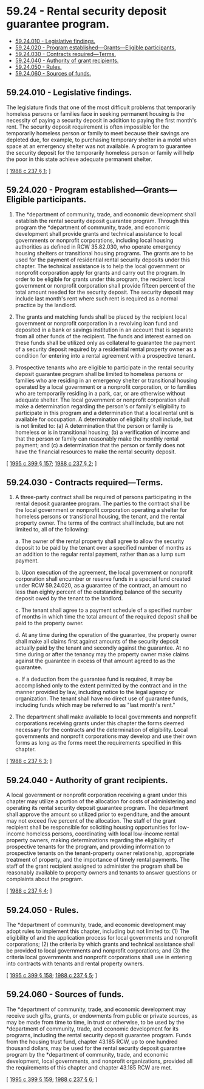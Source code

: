 # 59.24 - Rental security deposit guarantee program.
* [59.24.010 - Legislative findings.](#5924010---legislative-findings)
* [59.24.020 - Program established—Grants—Eligible participants.](#5924020---program-establishedgrantseligible-participants)
* [59.24.030 - Contracts required—Terms.](#5924030---contracts-requiredterms)
* [59.24.040 - Authority of grant recipients.](#5924040---authority-of-grant-recipients)
* [59.24.050 - Rules.](#5924050---rules)
* [59.24.060 - Sources of funds.](#5924060---sources-of-funds)
## 59.24.010 - Legislative findings.
The legislature finds that one of the most difficult problems that temporarily homeless persons or families face in seeking permanent housing is the necessity of paying a security deposit in addition to paying the first month's rent. The security deposit requirement is often impossible for the temporarily homeless person or family to meet because their savings are depleted due, for example, to purchasing temporary shelter in a motel when space at an emergency shelter was not available. A program to guarantee the security deposit for the temporarily homeless person or family will help the poor in this state achieve adequate permanent shelter.

\[ [1988 c 237 § 1](http://leg.wa.gov/CodeReviser/documents/sessionlaw/1988c237.pdf?cite=1988%20c%20237%20§%201); \]

## 59.24.020 - Program established—Grants—Eligible participants.
1. The *department of community, trade, and economic development shall establish the rental security deposit guarantee program. Through this program the *department of community, trade, and economic development shall provide grants and technical assistance to local governments or nonprofit corporations, including local housing authorities as defined in RCW 35.82.030, who operate emergency housing shelters or transitional housing programs. The grants are to be used for the payment of residential rental security deposits under this chapter. The technical assistance is to help the local government or nonprofit corporation apply for grants and carry out the program. In order to be eligible for grants under this program, the recipient local government or nonprofit corporation shall provide fifteen percent of the total amount needed for the security deposit. The security deposit may include last month's rent where such rent is required as a normal practice by the landlord.

2. The grants and matching funds shall be placed by the recipient local government or nonprofit corporation in a revolving loan fund and deposited in a bank or savings institution in an account that is separate from all other funds of the recipient. The funds and interest earned on these funds shall be utilized only as collateral to guarantee the payment of a security deposit required by a residential rental property owner as a condition for entering into a rental agreement with a prospective tenant.

3. Prospective tenants who are eligible to participate in the rental security deposit guarantee program shall be limited to homeless persons or families who are residing in an emergency shelter or transitional housing operated by a local government or a nonprofit corporation, or to families who are temporarily residing in a park, car, or are otherwise without adequate shelter. The local government or nonprofit corporation shall make a determination regarding the person's or family's eligibility to participate in this program and a determination that a local rental unit is available for occupation. A determination of eligibility shall include, but is not limited to: (a) A determination that the person or family is homeless or is in transitional housing; (b) a verification of income and that the person or family can reasonably make the monthly rental payment; and (c) a determination that the person or family does not have the financial resources to make the rental security deposit.

\[ [1995 c 399 § 157](http://lawfilesext.leg.wa.gov/biennium/1995-96/Pdf/Bills/Session%20Laws/House/1014.SL.pdf?cite=1995%20c%20399%20§%20157); [1988 c 237 § 2](http://leg.wa.gov/CodeReviser/documents/sessionlaw/1988c237.pdf?cite=1988%20c%20237%20§%202); \]

## 59.24.030 - Contracts required—Terms.
1. A three-party contract shall be required of persons participating in the rental deposit guarantee program. The parties to the contract shall be the local government or nonprofit corporation operating a shelter for homeless persons or transitional housing, the tenant, and the rental property owner. The terms of the contract shall include, but are not limited to, all of the following:

    a. The owner of the rental property shall agree to allow the security deposit to be paid by the tenant over a specified number of months as an addition to the regular rental payment, rather than as a lump sum payment.

    b. Upon execution of the agreement, the local government or nonprofit corporation shall encumber or reserve funds in a special fund created under RCW 59.24.020, as a guarantee of the contract, an amount no less than eighty percent of the outstanding balance of the security deposit owed by the tenant to the landlord.

    c. The tenant shall agree to a payment schedule of a specified number of months in which time the total amount of the required deposit shall be paid to the property owner.

    d. At any time during the operation of the guarantee, the property owner shall make all claims first against amounts of the security deposit actually paid by the tenant and secondly against the guarantee. At no time during or after the tenancy may the property owner make claims against the guarantee in excess of that amount agreed to as the guarantee.

    e. If a deduction from the guarantee fund is required, it may be accomplished only to the extent permitted by the contract and in the manner provided by law, including notice to the legal agency or organization. The tenant shall have no direct use of guarantee funds, including funds which may be referred to as "last month's rent."

2. The department shall make available to local governments and nonprofit corporations receiving grants under this chapter the forms deemed necessary for the contracts and the determination of eligibility. Local governments and nonprofit corporations may develop and use their own forms as long as the forms meet the requirements specified in this chapter.

\[ [1988 c 237 § 3](http://leg.wa.gov/CodeReviser/documents/sessionlaw/1988c237.pdf?cite=1988%20c%20237%20§%203); \]

## 59.24.040 - Authority of grant recipients.
A local government or nonprofit corporation receiving a grant under this chapter may utilize a portion of the allocation for costs of administering and operating its rental security deposit guarantee program. The department shall approve the amount so utilized prior to expenditure, and the amount may not exceed five percent of the allocation. The staff of the grant recipient shall be responsible for soliciting housing opportunities for low-income homeless persons, coordinating with local low-income rental property owners, making determinations regarding the eligibility of prospective tenants for the program, and providing information to prospective tenants on the tenant-property owner relationship, appropriate treatment of property, and the importance of timely rental payments. The staff of the grant recipient assigned to administer the program shall be reasonably available to property owners and tenants to answer questions or complaints about the program.

\[ [1988 c 237 § 4](http://leg.wa.gov/CodeReviser/documents/sessionlaw/1988c237.pdf?cite=1988%20c%20237%20§%204); \]

## 59.24.050 - Rules.
The *department of community, trade, and economic development may adopt rules to implement this chapter, including but not limited to: (1) The eligibility of and the application process for local governments and nonprofit corporations; (2) the criteria by which grants and technical assistance shall be provided to local governments and nonprofit corporations; and (3) the criteria local governments and nonprofit corporations shall use in entering into contracts with tenants and rental property owners.

\[ [1995 c 399 § 158](http://lawfilesext.leg.wa.gov/biennium/1995-96/Pdf/Bills/Session%20Laws/House/1014.SL.pdf?cite=1995%20c%20399%20§%20158); [1988 c 237 § 5](http://leg.wa.gov/CodeReviser/documents/sessionlaw/1988c237.pdf?cite=1988%20c%20237%20§%205); \]

## 59.24.060 - Sources of funds.
The *department of community, trade, and economic development may receive such gifts, grants, or endowments from public or private sources, as may be made from time to time, in trust or otherwise, to be used by the *department of community, trade, and economic development for its programs, including the rental security deposit guarantee program. Funds from the housing trust fund, chapter 43.185 RCW, up to one hundred thousand dollars, may be used for the rental security deposit guarantee program by the *department of community, trade, and economic development, local governments, and nonprofit organizations, provided all the requirements of this chapter and chapter 43.185 RCW are met.

\[ [1995 c 399 § 159](http://lawfilesext.leg.wa.gov/biennium/1995-96/Pdf/Bills/Session%20Laws/House/1014.SL.pdf?cite=1995%20c%20399%20§%20159); [1988 c 237 § 6](http://leg.wa.gov/CodeReviser/documents/sessionlaw/1988c237.pdf?cite=1988%20c%20237%20§%206); \]

